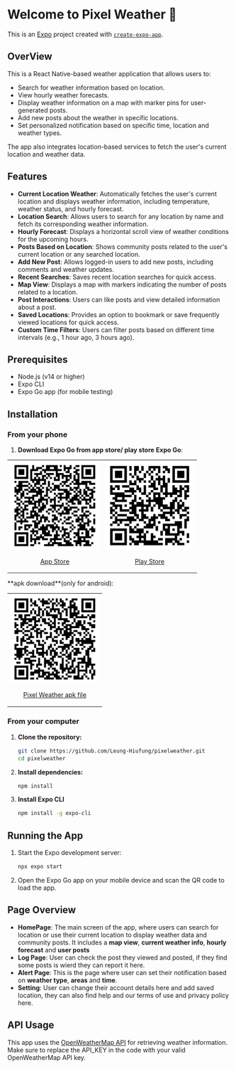# Welcome to Pixel Weather 👋

This is an [Expo](https://expo.dev) project created with [`create-expo-app`](https://www.npmjs.com/package/create-expo-app).

## OverView

This is a React Native-based weather application that allows users to:
- Search for weather information based on location.
- View hourly weather forecasts.
- Display weather information on a map with marker pins for user-generated posts.
- Add new posts about the weather in specific locations.
- Set personalized notification based on specific time, location and weather types.

The app also integrates location-based services to fetch the user's current location and weather data.

## Features
- **Current Location Weather**: Automatically fetches the user's current location and displays weather information, including temperature, weather status, and hourly forecast.
- **Location Search**: Allows users to search for any location by name and fetch its corresponding weather information.
- **Hourly Forecast**: Displays a horizontal scroll view of weather conditions for the upcoming hours.
- **Posts Based on Location**: Shows community posts related to the user's current location or any searched location.
- **Add New Post**: Allows logged-in users to add new posts, including comments and weather updates.
- **Recent Searches**: Saves recent location searches for quick access.
- **Map View**: Displays a map with markers indicating the number of posts related to a location.
- **Post Interactions**: Users can like posts and view detailed information about a post.
- **Saved Locations**: Provides an option to bookmark or save frequently viewed locations for quick access.
- **Custom Time Filters**: Users can filter posts based on different time intervals (e.g., 1 hour ago, 3 hours ago).

## Prerequisites

- Node.js (v14 or higher)
- Expo CLI
- Expo Go app (for mobile testing)
## Installation

### From your phone
1. **Download Expo Go from app store/ play store**
   **Expo Go**:
<table>
  <tr>
    <td align="center">
      <a href="https://itunes.apple.com/app/apple-store/id982107779">
        <img src="assets/images/app_store_qr-code.png" alt="App Store QR Code" width="200" height="200">
        <p>App Store</p>
      </a>
    </td>
    <td align="center">
      <a href="https://play.google.com/store/apps/details?id=host.exp.exponent&pcampaignid=web_share">
        <img src="assets/images/play_store_qr-code.png" alt="Play Store QR Code" width="200" height="200">
        <p>Play Store</p>
      </a>
    </td>
  </tr>
</table>
  **apk download**(only for android):
<table>
  <tr>
    <td align="center">
      <a href="https://expo.dev/accounts/jaccup/projects/pixel-weather/builds/a3395872-a2e0-40ad-a2c8-998994d6a62b">
        <img src="assets/images/pixel_weather_qr-code.png" alt="Pixel Weather QR Code" width="200" height="200">
        <p>Pixel Weather apk file</p>
      </a>
    </td>
  </tr>
</table>

### From your computer
1. **Clone the repository:**
   ```bash
   git clone https://github.com/Leung-Hiufung/pixelweather.git
   cd pixelweather

2. **Install dependencies:**
   ```bash
   npm install

3. **Install Expo CLI**
   ```bash
   npm install -g expo-cli

## Running the App
1. Start the Expo development server:
   ```bash
   npx expo start
2. Open the Expo Go app on your mobile device and scan the QR code to load the app.

## Page Overview
- **HomePage**: The main screen of the app, where users can search for location or use their current location to display weather data and community posts. It includes a **map view**, **current weather info**, **hourly forecast** and **user posts**
- **Log Page**: User can check the post they viewed and posted, if they find some posts is wierd they can report it here.
- **Alert Page**: This is the page where user can set their notification based on **weather type**, **areas** and **time**.
- **Setting**: User can change their account details here and add saved location, they can also find help and our terms of use and privacy policy here.
## API Usage

This app uses the [OpenWeatherMap API](https://openweathermap.org/api) for retrieving weather information. Make sure to replace the API_KEY in the code with your valid OpenWeatherMap API key.
